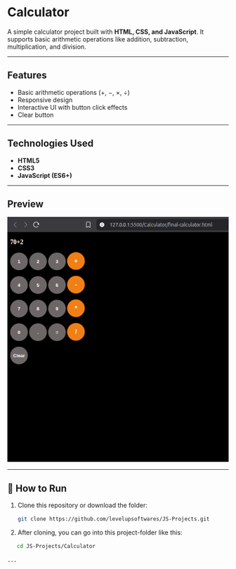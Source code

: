 # Calculator   

A simple calculator project built with **HTML, CSS, and JavaScript**. It supports basic arithmetic operations like addition, subtraction, multiplication, and division.  

---

##  Features  
- Basic arithmetic operations (+, −, ×, ÷)  
- Responsive design  
- Interactive UI with button click effects  
- Clear button

---

##  Technologies Used  
- **HTML5**  
- **CSS3**  
- **JavaScript (ES6+)**  

---

##  Preview

![Todo App Screenshot](./shCal.png)

---

## 📂 How to Run  

1. Clone this repository or download the folder:  
   ```bash
   git clone https://github.com/levelupsoftwares/JS-Projects.git

2.  After cloning, you can go into this project-folder like this:
  ```bash
     cd JS-Projects/Calculator

---